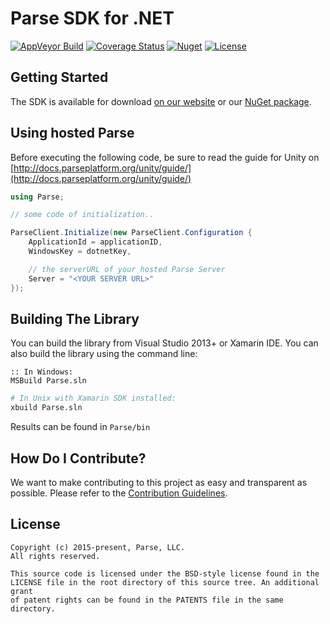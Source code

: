 # Parse SDK for .NET
[![AppVeyor Build][appveyor-svg]][appveyor-link]
[![Coverage Status][coverall-svg]][coverall-link]
[![Nuget][nuget-svg]][nuget-link]
[![License][license-svg]][license-link]

## Getting Started
The SDK is available for download [on our website][parse-download-link] or our [NuGet package][nuget-link].

## Using hosted Parse
Before executing the following code, be sure to read the guide for Unity on [http://docs.parseplatform.org/unity/guide/](http://docs.parseplatform.org/unity/guide/)

```cs
using Parse;

// some code of initialization..

ParseClient.Initialize(new ParseClient.Configuration {
    ApplicationId = applicationID,
    WindowsKey = dotnetKey,

    // the serverURL of your hosted Parse Server
    Server = "<YOUR SERVER URL>"
});
```

## Building The Library
You can build the library from Visual Studio 2013+ or Xamarin IDE. You can also build the library using the command line:

```batch
:: In Windows:
MSBuild Parse.sln
```

```bash
# In Unix with Xamarin SDK installed:
xbuild Parse.sln
```

Results can be found in `Parse/bin`

## How Do I Contribute?
We want to make contributing to this project as easy and transparent as possible. Please refer to the [Contribution Guidelines][contributing].

## License

```
Copyright (c) 2015-present, Parse, LLC.
All rights reserved.

This source code is licensed under the BSD-style license found in the
LICENSE file in the root directory of this source tree. An additional grant 
of patent rights can be found in the PATENTS file in the same directory.
```

 [appveyor-link]: https://ci.appveyor.com/project/ParseSDK/parse-sdk-dotnet
 [appveyor-svg]: https://ci.appveyor.com/api/projects/status/ri5jqgkv9hfkcrfl?svg=true
 [contributing]: https://github.com/ParsePlatform/Parse-SDK-dotNET/blob/master/CONTRIBUTING.md
 [coverall-link]: https://coveralls.io/github/ParsePlatform/Parse-SDK-dotNET?branch=master
 [coverall-svg]: https://coveralls.io/repos/ParsePlatform/Parse-SDK-dotNET/badge.svg?branch=master
 [license-svg]: https://img.shields.io/badge/license-BSD-lightgrey.svg
 [license-link]: https://github.com/ParsePlatform/Parse-SDK-dotNET/blob/master/LICENSE
 [nuget-link]: http://nuget.org/packages/parse
 [nuget-svg]: https://img.shields.io/nuget/v/parse.svg
 [parse-download-link]: http://docs.parseplatform.org/
